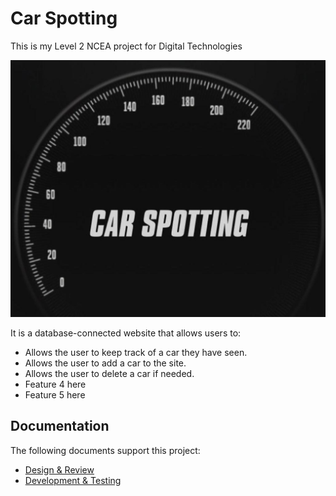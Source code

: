 # Car Spotting

This is my Level 2 NCEA project for Digital Technologies

![Logo](images/CarSpotting.png)

It is a database-connected website that allows users to:

- Allows the user to keep track of a car they have seen.
- Allows the user to add a car to the site.
- Allows the user to delete a car if needed.
- Feature 4 here
- Feature 5 here

## Documentation

The following documents support this project:

- [Design & Review](Design.md)
- [Development & Testing](Development.md)
